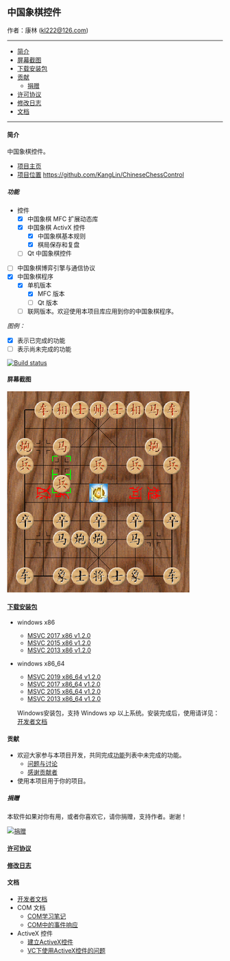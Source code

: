 ## 中国象棋控件

作者：康林 (kl222@126.com)

-------------------------

- [简介](#简介)
- [屏幕截图](#屏幕截图)
- [下载安装包](#下载安装包)
- [贡献](#贡献)
  - [捐赠](#捐赠)
- [许可协议](License.md)
- [修改日志](ChangeLog.md)
- [文档](#文档)

-------------------------

#### 简介
中国象棋控件。

- [项目主页](http://kanglin.github.io/ChineseChessControl/)
- [项目位置](https://github.com/KangLin/ChineseChessControl) https://github.com/KangLin/ChineseChessControl

##### 功能
- 控件
  + [x] 中国象棋 MFC 扩展动态库
  + [x] 中国象棋 ActivX 控件
    - [x] 中国象棋基本规则
    - [x] 棋局保存和复盘
  + [ ] Qt 中国象棋控件
- [ ] 中国象棋博弈引擎与通信协议
- [x] 中国象棋程序
  + [x] 单机版本
      + [x] MFC 版本
      + [ ] Qt 版本
  + [ ] 联网版本。欢迎使用本项目库应用到你的中国象棋程序。

*图例：*

+ [x] 表示已完成的功能
+ [ ] 表示尚未完成的功能

[![Build status](https://ci.appveyor.com/api/projects/status/lxs0mxtdl238yrq4?svg=true)](https://ci.appveyor.com/project/KangLin/chinesechesscontrol)

#### 屏幕截图

![屏幕截图](Documents/Image/ShotScreen.png)

#### [下载安装包](https://github.com/KangLin/ChineseChessControl/releases/latest)

- windows x86
    - [MSVC 2017 x86 v1.2.0](https://github.com/KangLin/ChineseChessControl/releases/download/v1.2.0/ChineseChessControl-Setup-msvc1916-x86-v1.2.0.exe)
    - [MSVC 2015 x86 v1.2.0](https://github.com/KangLin/ChineseChessControl/releases/download/v1.2.0/ChineseChessControl-Setup-msvc1900-x86-v1.2.0.exe)
    - [MSVC 2013 x86 v1.2.0](https://github.com/KangLin/ChineseChessControl/releases/download/v1.2.0/ChineseChessControl-Setup-msvc1800-x86-v1.2.0.exe)

- windows x86_64
    - [MSVC 2019 x86_64 v1.2.0](https://github.com/KangLin/ChineseChessControl/releases/download/v1.2.0/ChineseChessControl-Setup-msvc1925-x86_64-v1.2.0.exe)
    - [MSVC 2017 x86_64 v1.2.0](https://github.com/KangLin/ChineseChessControl/releases/download/v1.2.0/ChineseChessControl-Setup-msvc1916-x86_64-v1.2.0.exe)
    - [MSVC 2015 x86_64 v1.2.0](https://github.com/KangLin/ChineseChessControl/releases/download/v1.2.0/ChineseChessControl-Setup-msvc1900-x86_64-v1.2.0.exe)
    - [MSVC 2013 x86_64 v1.2.0](https://github.com/KangLin/ChineseChessControl/releases/download/v1.2.0/ChineseChessControl-Setup-msvc1800-x86_64-v1.2.0.exe)

  Windows安装包，支持 Windows xp 以上系统。安装完成后，使用请详见：[开发者文档](Documents/Developer.md#调试)

#### 贡献
- 欢迎大家参与本项目开发，共同完成[功能](#功能)列表中未完成的功能。
  + [问题与讨论](https://github.com/KangLin/ChineseChessControl/issues)
  + [感谢贡献者](https://github.com/KangLin/ChineseChessControl/graphs/contributors)
- 使用本项目用于你的项目。

##### 捐赠
本软件如果对你有用，或者你喜欢它，请你捐赠，支持作者。谢谢！

[![捐赠](https://gitee.com/kl222/RabbitCommon/raw/master/Src/Resource/image/Contribute.png "捐赠")](https://github.com/KangLin/RabbitCommon/raw/master/Src/Resource/image/Contribute.png "捐赠")

#### [许可协议](License.md)
#### [修改日志](ChangeLog.md)
#### 文档
- [开发者文档](Documents/Developer.md)
- COM 文档
  + [COM学习笔记](Documents/COM/COM学习笔记.html)
  + [COM中的事件响应](Documents/COM/COM中的事件响应.html)
- ActiveX 控件
  + [建立ActiveX控件](Documents/ActiveX控件/建立ActiveX控件.html)
  + [VC下使用ActiveX控件的问题](Documents/ActiveX控件/VC下使用ActiveX控件的问题.html)

